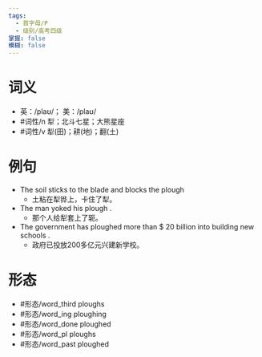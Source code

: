 ```yaml
---
tags:
  - 首字母/P
  - 级别/高考四级
掌握: false
模糊: false
---
```

# 词义
- 英：/plaʊ/； 美：/plaʊ/
- #词性/n  犁；北斗七星；大熊星座
- #词性/v  犁(田)；耕(地)；翻(土)
# 例句
- The soil sticks to the blade and blocks the plough
	- 土粘在犁铧上，卡住了犁。
- The man yoked his plough .
	- 那个人给犁套上了轭。
- The government has ploughed more than $ 20 billion into building new schools .
	- 政府已投放200多亿元兴建新学校。
# 形态
- #形态/word_third ploughs
- #形态/word_ing ploughing
- #形态/word_done ploughed
- #形态/word_pl ploughs
- #形态/word_past ploughed
